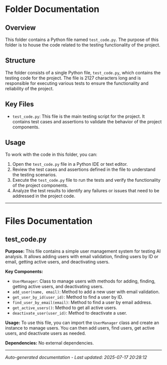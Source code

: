 # Folder Documentation

## Overview
This folder contains a Python file named `test_code.py`. The purpose of this folder is to house the code related to the testing functionality of the project.

## Structure
The folder consists of a single Python file, `test_code.py`, which contains the testing code for the project. The file is 2127 characters long and is responsible for executing various tests to ensure the functionality and reliability of the project.

## Key Files
- `test_code.py`: This file is the main testing script for the project. It contains test cases and assertions to validate the behavior of the project components.

## Usage
To work with the code in this folder, you can:
1. Open the `test_code.py` file in a Python IDE or text editor.
2. Review the test cases and assertions defined in the file to understand the testing scenarios.
3. Execute the `test_code.py` file to run the tests and verify the functionality of the project components.
4. Analyze the test results to identify any failures or issues that need to be addressed in the project code.

---

# Files Documentation

## test_code.py

**Purpose:** This file contains a simple user management system for testing AI analysis. It allows adding users with email validation, finding users by ID or email, getting active users, and deactivating users.

**Key Components:**
- `UserManager`: Class to manage users with methods for adding, finding, getting active users, and deactivating users.
- `add_user(name, email)`: Method to add a new user with email validation.
- `get_user_by_id(user_id)`: Method to find a user by ID.
- `find_user_by_email(email)`: Method to find a user by email address.
- `get_active_users()`: Method to get all active users.
- `deactivate_user(user_id)`: Method to deactivate a user.

**Usage:** To use this file, you can import the `UserManager` class and create an instance to manage users. You can then add users, find users, get active users, and deactivate users as needed.

**Dependencies:** No external dependencies.

---
*Auto-generated documentation - Last updated: 2025-07-17 20:28:12*

